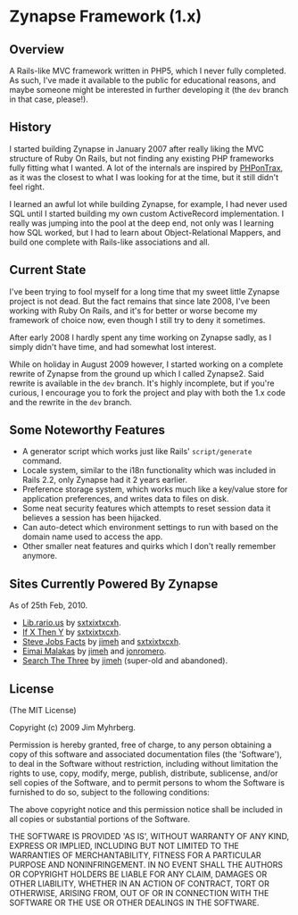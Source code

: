 # Zynapse Framework (1.x)

## Overview

A Rails-like MVC framework written in PHP5, which I never fully completed. As such, I've made it available to the public for educational reasons, and maybe someone might be interested in further developing it (the `dev` branch in that case, please!).

## History

I started building Zynapse in January 2007 after really liking the MVC structure of Ruby On Rails, but not finding any existing PHP frameworks fully fitting what I wanted. A lot of the internals are inspired by [PHPonTrax][trax], as it was the closest to what I was looking for at the time, but it still didn't feel right.

I learned an awful lot while building Zynapse, for example, I had never used SQL until I started building my own custom ActiveRecord implementation. I really was jumping into the pool at the deep end, not only was I learning how SQL worked, but I had to learn about Object-Relational Mappers, and build one complete with Rails-like associations and all.

## Current State

I've been trying to fool myself for a long time that my sweet little Zynapse project is not dead. But the fact remains that since late 2008, I've been working with Ruby On Rails, and it's for better or worse become my framework of choice now, even though I still try to deny it sometimes.

After early 2008 I hardly spent any time working on Zynapse sadly, as I simply didn't have time, and had somewhat lost interest.

While on holiday in August 2009 however, I started working on a complete rewrite of Zynapse from the ground up which I called Zynapse2. Said rewrite is available in the `dev` branch. It's highly incomplete, but if you're curious, I encourage you to fork the project and play with both the 1.x code and the rewrite in the `dev` branch.

## Some Noteworthy Features

* A generator script which works just like Rails' `script/generate` command.
* Locale system, similar to the i18n functionality which was included in Rails 2.2, only Zynapse had it 2 years earlier.
* Preference storage system, which works much like a key/value store for application preferences, and writes data to files on disk.
* Some neat security features which attempts to reset session data it believes a session has been hijacked.
* Can auto-detect which environment settings to run with based on the domain name used to access the app.
* Other smaller neat features and quirks which I don't really remember anymore.

## Sites Currently Powered By Zynapse

As of 25th Feb, 2010.

* [Lib.rario.us](http://lib.rario.us/) by [sxtxixtxcxh](http://github.com/sxtxixtxcxh/).
* [If X Then Y](http://ifxtheny.com/) by [sxtxixtxcxh](http://github.com/sxtxixtxcxh/).
* [Steve Jobs Facts](http://www.stevejobsfacts.com/) by [jimeh](http://github.com/jimeh) and [sxtxixtxcxh](http://github.com/sxtxixtxcxh/).
* [Eimai Malakas](http://eimaimalakas.com/) by [jimeh](http://github.com/jimeh) and [jonromero](http://github.com/jonromero).
* [Search The Three](http://www.searchthethree.com/) by [jimeh](http://github.com/jimeh) (super-old and abandoned).

## License

(The MIT License)

Copyright (c) 2009 Jim Myhrberg.

Permission is hereby granted, free of charge, to any person obtaining
a copy of this software and associated documentation files (the
'Software'), to deal in the Software without restriction, including
without limitation the rights to use, copy, modify, merge, publish,
distribute, sublicense, and/or sell copies of the Software, and to
permit persons to whom the Software is furnished to do so, subject to
the following conditions:

The above copyright notice and this permission notice shall be
included in all copies or substantial portions of the Software.

THE SOFTWARE IS PROVIDED 'AS IS', WITHOUT WARRANTY OF ANY KIND,
EXPRESS OR IMPLIED, INCLUDING BUT NOT LIMITED TO THE WARRANTIES OF
MERCHANTABILITY, FITNESS FOR A PARTICULAR PURPOSE AND NONINFRINGEMENT.
IN NO EVENT SHALL THE AUTHORS OR COPYRIGHT HOLDERS BE LIABLE FOR ANY
CLAIM, DAMAGES OR OTHER LIABILITY, WHETHER IN AN ACTION OF CONTRACT,
TORT OR OTHERWISE, ARISING FROM, OUT OF OR IN CONNECTION WITH THE
SOFTWARE OR THE USE OR OTHER DEALINGS IN THE SOFTWARE.



[trax]: http://www.phpontrax.com/